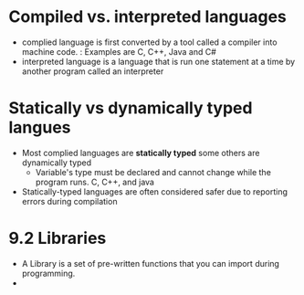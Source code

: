# Compiled vs. interpreted languages

* complied language is first converted by a tool called a compiler into machine code. : Examples are C, C++, Java and C# 
* interpreted language is a language that is run one statement at a time by another program called an interpreter 
# Statically vs dynamically typed langues 

* Most complied languages are **statically typed** some others are dynamically typed 
	* Variable's type must be declared and cannot change while the program runs. C, C++, and java 
* Statically-typed languages are often considered safer due to reporting errors during compilation
# 9.2 Libraries
* A Library is a set of pre-written functions that you can import during programming.
* 